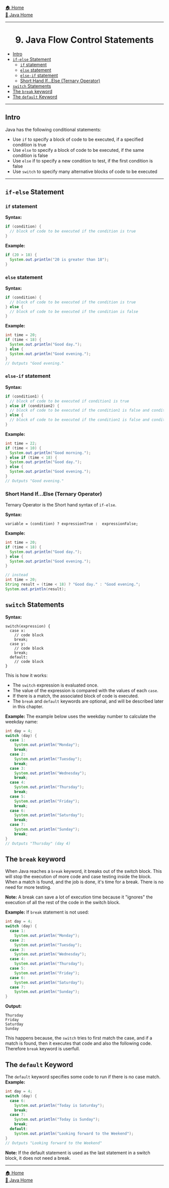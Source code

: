 [🏠 Home](../../../README.md) <br/>
[🍵 Java Home](../Java.md)

<hr/>

<h1 style="text-align: center">9. Java Flow Control Statements</h1>

- [Intro](#intro)
- [`if-else` Statement](#if-else-statement)
  - [`if` statement](#if-statement)
  - [`else` statement](#else-statement)
  - [`else-if` statement](#else-if-statement)
  - [Short Hand If...Else (Ternary Operator)](#short-hand-ifelse-ternary-operator)
- [`switch` Statements](#switch-statements)
- [The `break` keyword](#the-break-keyword)
- [The `default` Keyword](#the-default-keyword)

<hr/>

## Intro

Java has the following conditional statements:

- Use `if` to specify a block of code to be executed, if a specified condition is true
- Use `else` to specify a block of code to be executed, if the same condition is false
- Use `else` if to specify a new condition to test, if the first condition is false
- Use `switch` to specify many alternative blocks of code to be executed

<hr/>

## `if-else` Statement


### `if` statement

**Syntax:**
```java
if (condition) {
  // block of code to be executed if the condition is true
}
```

**Example:**
```java
if (20 > 18) {
  System.out.println("20 is greater than 18");
}
```

### `else` statement

**Syntax:**
```java
if (condition) {
  // block of code to be executed if the condition is true
} else {
  // block of code to be executed if the condition is false
}
```

**Example:**
```java
int time = 20;
if (time < 18) {
  System.out.println("Good day.");
} else {
  System.out.println("Good evening.");
}
// Outputs "Good evening."
```

### `else-if` statement

**Syntax:**
```java
if (condition1) {
  // block of code to be executed if condition1 is true
} else if (condition2) {
  // block of code to be executed if the condition1 is false and condition2 is true
} else {
  // block of code to be executed if the condition1 is false and condition2 is false
}
```

**Example:**
```java
int time = 22;
if (time < 10) {
  System.out.println("Good morning.");
} else if (time < 18) {
  System.out.println("Good day.");
} else {
  System.out.println("Good evening.");
}
// Outputs "Good evening."
```

### Short Hand If...Else (Ternary Operator)

Ternary Operator is the Short hand syntax of `if-else`.

**Syntax:**
```
variable = (condition) ? expressionTrue :  expressionFalse;
```

**Example:**
```java
int time = 20;
if (time < 18) {
  System.out.println("Good day.");
} else {
  System.out.println("Good evening.");
}

// instead
int time = 20;
String result = (time < 18) ? "Good day." : "Good evening.";
System.out.println(result);
```

## `switch` Statements

**Syntax:**
```
switch(expression) {
  case x:
    // code block
    break;
  case y:
    // code block
    break;
  default:
    // code block
}
```

This is how it works:

- The `switch` expression is evaluated once.
- The value of the expression is compared with the values of each `case`.
- If there is a match, the associated block of code is executed.
- The `break` and `default` keywords are optional, and will be described later in this chapter.

**Example:** The example below uses the weekday number to calculate the weekday name:
```java
int day = 4;
switch (day) {
  case 1:
    System.out.println("Monday");
    break;
  case 2:
    System.out.println("Tuesday");
    break;
  case 3:
    System.out.println("Wednesday");
    break;
  case 4:
    System.out.println("Thursday");
    break;
  case 5:
    System.out.println("Friday");
    break;
  case 6:
    System.out.println("Saturday");
    break;
  case 7:
    System.out.println("Sunday");
    break;
}
// Outputs "Thursday" (day 4)
```


## The `break` keyword

When Java reaches a `break` keyword, it breaks out of the switch block.
This will stop the execution of more code and case testing inside the block.
When a match is found, and the job is done, it's time for a break. There is no need for more testing.

**Note:** A break can save a lot of execution time because it "ignores" the execution of all the rest of the code in the switch block.

**Example:** If `break` statement is not used:
```java
int day = 4;
switch (day) {
  case 1:
    System.out.println("Monday");
  case 2:
    System.out.println("Tuesday");
  case 3:
    System.out.println("Wednesday");
  case 4:
    System.out.println("Thursday");
  case 5:
    System.out.println("Friday");
  case 6:
    System.out.println("Saturday");
  case 7:
    System.out.println("Sunday");
}
```
**Output:**
```
Thursday
Friday
Saturday
Sunday
```

This happens because, the `switch` tries to first match the case, and if a match is found, then it executes that code and also the following code. Therefore `break` keyword is userfull.

## The `default` Keyword

The `default` keyword specifies some code to run if there is no case match.
**Example:**
```java
int day = 4;
switch (day) {
  case 6:
    System.out.println("Today is Saturday");
    break;
  case 7:
    System.out.println("Today is Sunday");
    break;
  default:
    System.out.println("Looking forward to the Weekend");
}
// Outputs "Looking forward to the Weekend"
```
**Note:** If the default statement is used as the last statement in a switch block, it does not need a break.

<hr/>

[🏠 Home](../../../README.md) <br/>
[🍵 Java Home](../Java.md)
